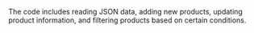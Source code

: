 The code includes reading JSON data, adding new products, updating product information, and filtering products based on certain conditions.
